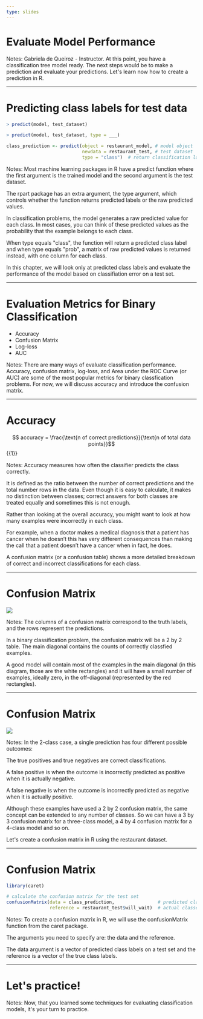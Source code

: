 ```yaml
---
type: slides
---
```


# Evaluate Model Performance

Notes: Gabriela de Queiroz - Instructor. At this point, you have a classification tree model ready. The next steps would be to make a prediction and evaluate your predictions. Let's learn now how to create a prediction in R.

---

# Predicting  class labels for test data

```r out
> predict(model, test_dataset)
```

```r out
> predict(model, test_dataset, type = ___)
```

```r out
class_prediction <- predict(object = restaurant_model, # model object 
                            newdata = restaurant_test, # test dataset
                            type = "class")  # return classification labels
```

Notes: Most machine learning packages in R have a predict function where the first argument is the trained model and the second argument is the test dataset.  

The rpart package has an extra argument, the type argument, which controls whether the function returns predicted labels or the raw predicted values.  

In classification problems, the model generates a raw predicted value for each class.  In most cases, you can think of these predicted values as the probability that the example belongs to each class.  

When type equals "class", the function will return a predicted class label and when type equals "prob", a matrix of raw predicted values is returned instead, with one column for each class.  

In this chapter, we will look only at predicted class labels and evaluate the performance of the model based on classifiation error on a test set.

---

# Evaluation Metrics for Binary Classification

- Accuracy
- Confusion Matrix
- Log-loss
- AUC

Notes: There are many ways of evaluate classification performance. Accuracy, confusion matrix, log-loss, and Area under the ROC Curve (or AUC) are some of the most popular metrics for binary classfication problems. 
For now, we will discuss accuracy and introduce the confusion matrix.

---

# Accuracy

$$ accuracy = \frac{\text{n of correct predictions}}{\text{n of total data points}}$$ {{1}}

Notes: Accuracy measures how often the classifier predicts the class correctly. 

It is defined as the ratio between the number of correct predictions and the total number rows in the data. Even though it is easy to calculate, it makes no distinction between classes; correct answers for both classes are treated equally and sometimes this is not enough.

Rather than looking at the overall accuracy, you might want to look at how many examples were incorrectly in each class.  

For example, when a doctor makes a medical diagnosis that a patient has cancer when he doesn’t this has very different consequences than making the call that a patient doesn’t have a cancer when in fact, he does.

A confusion matrix (or a confusion table) shows a more detailed breakdown of correct and incorrect classifications for each class.

---

# Confusion Matrix

![](https://github.com/open-data-courses/tree-based-models-in-r/blob/master/images/confusion_matrix_blank.png?raw=TRUE)

Notes: The columns of a confusion matrix correspond to the truth labels, and the rows represent the predictions.

In a binary classification problem, the confusion matrix will be a 2 by 2 table.  The main diagonal contains the counts of correctly classfied examples. 

A good model will contain most of the examples in the main diagonal (in this diagram, those are the white rectangles) and it will have a small number of examples, ideally zero, in the off-diagonal (represented by the red rectangles). 

---

# Confusion Matrix

![](https://github.com/open-data-courses/tree-based-models-in-r/blob/master/images/confusion_matrix.png?raw=TRUE)

Notes: In the 2-class case, a single prediction has four different possible outcomes:  

The true positives and true negatives are correct classifications. 

A false positive is when the outcome is incorrectly predicted as positive when it is actually negative. 

A false negative is when the outcome is incorrectly predicted as negative when it is actually positive. 

Although these examples have used a 2 by 2 confusion matrix, the same concept can be extended to any number of classes.  So we can have a 3 by 3 confusion matrix for a three-class model, a 4 by 4 confusion matrix for a 4-class model and so on.

Let's create a confusion matrix in R using the restaurant dataset.

---

# Confusion Matrix

```r
library(caret)

# calculate the confusion matrix for the test set
confusionMatrix(data = class_prediction,                # predicted classes
                reference = restaurant_test$will_wait)  # actual classes

```

Notes: To create a confusion matrix in R, we will use the confusionMatrix function from the caret package. 

The arguments you need to specify are: the data and the reference. 

The data argument is a vector of predicted class labels on a test set and the reference is a vector of the true class labels. 

---

# Let's practice!

Notes: Now, that you learned some techniques for evaluating classification models, it's your turn to practice.
